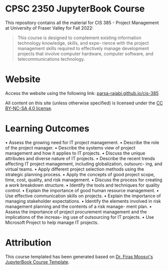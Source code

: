# CPSC 2350 JupyterBook Course 

This repository contains all the material for CIS 385 - Project Management at University of Fraser Valley for Fall 2022:

> This course is designed to complement existing information technology knowledge, skills, and expe- rience with the project management skills required to effectively manage development projects that involve computer hardware, computer software, and telecommunications technology.

# Website

Access the website using the following link: [parsa-rajabi.github.io/cis-385](https://parsa-rajabi.github.io/cis-385)

All content on this site (unless otherwise specified) is licensed under the [CC BY-NC-SA 4.0 license](https://creativecommons.org/licenses/by-nc-sa/4.0/).

# Learning Outcomes

• Assess the growing need for IT project management.
• Describe the role of the project manager.
• Describe the systems view of project management and how it applies to IT projects.
• Discuss the unique attributes and diverse nature of IT projects.
• Describe the recent trends affecting IT project management, including globalization, outsourc- ing, and virtual teams.
• Apply different project selection methods using the strategic planning process.
• Apply the concepts of good project scope, time, cost, quality, and risk management.
• Discuss the process for creating a work breakdown structure.
• Identify the tools and techniques for quality control.
• Explain the importance of good human resource management.
• Use effective communication skills on projects.
• Explain the importance of managing stakeholder expectations.
• Identify the elements involved in risk management planning and the contents of a risk manage- ment plan.
• Assess the importance of project procurement management and the implications of the increas- ing use of outsourcing for IT projects.
• Use Microsoft Project to help manage IT projects.

# Attribution
This course templated has been generated based on [Dr. Firas Moosvi's JupyterBook Course Template](https://github.com/firasm/jupyterbook_course_template).